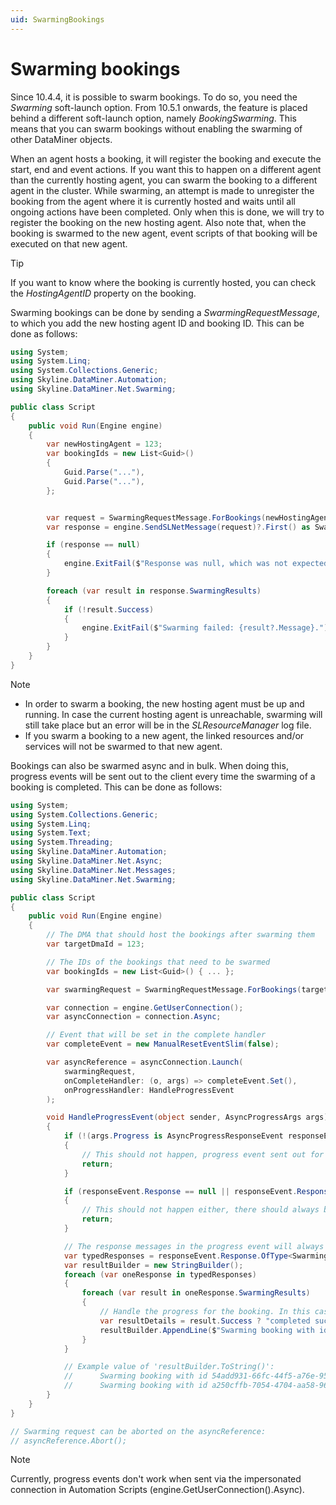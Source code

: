 ```yaml
---
uid: SwarmingBookings
---
```


# Swarming bookings

Since 10.4.4, it is possible to swarm bookings. To do so, you need the *Swarming* soft-launch option. 
From 10.5.1 onwards, the feature is placed behind a different soft-launch option, namely *BookingSwarming*. This means that you can swarm bookings without enabling the swarming of other DataMiner objects. 

When an agent hosts a booking, it will register the booking and execute the start, end and event actions. If you want this to happen on a different agent than the currently hosting agent, you can swarm the booking to a different agent in the cluster. While swarming, an attempt is made to unregister the booking from the agent where it is currently hosted and waits until all ongoing actions have been completed. Only when this is done, we will try to register the booking on the new hosting agent. Also note that, when the booking is swarmed to the new agent, event scripts of that booking will be executed on that new agent.

> [!TIP]
> If you want to know where the booking is currently hosted, you can check the *HostingAgentID* property on the booking.

Swarming bookings can be done by sending a *SwarmingRequestMessage*, to which you add the new hosting agent ID and booking ID. 
This can be done as follows:

```csharp
using System;
using System.Linq;
using System.Collections.Generic;
using Skyline.DataMiner.Automation;
using Skyline.DataMiner.Net.Swarming;

public class Script
{
    public void Run(Engine engine)
    {
        var newHostingAgent = 123;
        var bookingIds = new List<Guid>()
        {
            Guid.Parse("..."),
            Guid.Parse("..."),
        };


        var request = SwarmingRequestMessage.ForBookings(newHostingAgent, bookingIds.ToArray());
        var response = engine.SendSLNetMessage(request)?.First() as SwarmingResponseMessage;

        if (response == null)
        {
            engine.ExitFail($"Response was null, which was not expected.");
        }

        foreach (var result in response.SwarmingResults)
        {
            if (!result.Success)
            {
                engine.ExitFail($"Swarming failed: {result?.Message}.");
            }
        }
    }
}
```

> [!NOTE]
>
> - In order to swarm a booking, the new hosting agent must be up and running. In case the current hosting agent is unreachable, swarming will still take place but an error will be in the *SLResourceManager* log file. 
> -  If you swarm a booking to a new agent, the linked resources and/or services will not be swarmed to that new agent. 

Bookings can also be swarmed async and in bulk. When doing this, progress events will be sent out to the client every time the swarming of a booking is completed. This can be done as follows: 

```csharp
using System;
using System.Collections.Generic;
using System.Linq;
using System.Text;
using System.Threading;
using Skyline.DataMiner.Automation;
using Skyline.DataMiner.Net.Async;
using Skyline.DataMiner.Net.Messages;
using Skyline.DataMiner.Net.Swarming;

public class Script
{
    public void Run(Engine engine)
    {
        // The DMA that should host the bookings after swarming them
        var targetDmaId = 123;

        // The IDs of the bookings that need to be swarmed
        var bookingIds = new List<Guid>() { ... };

        var swarmingRequest = SwarmingRequestMessage.ForBookings(targetDmaId, bookingIds.ToArray());

        var connection = engine.GetUserConnection();
        var asyncConnection = connection.Async;

        // Event that will be set in the complete handler
        var completeEvent = new ManualResetEventSlim(false);

        var asyncReference = asyncConnection.Launch(
            swarmingRequest,
            onCompleteHandler: (o, args) => completeEvent.Set(),
            onProgressHandler: HandleProgressEvent
        );

        void HandleProgressEvent(object sender, AsyncProgressArgs args)
        {
            if (!(args.Progress is AsyncProgressResponseEvent responseEvent))
            {
                // This should not happen, progress event sent out for booking swarming will always be of type 'AsyncProgressResponseEvent'
                return;
            }

            if (responseEvent.Response == null || responseEvent.Response.Length == 0)
            {
                // This should not happen either, there should always be at least one response in the event.
                return;
            }

            // The response messages in the progress event will always be of type 'SwarmingResponseMessage'
            var typedResponses = responseEvent.Response.OfType<SwarmingResponseMessage>().ToList();
            var resultBuilder = new StringBuilder();
            foreach (var oneResponse in typedResponses)
            {
                foreach (var result in oneResponse.SwarmingResults)
                {
                    // Handle the progress for the booking. In this case generate an information event
                    var resultDetails = result.Success ? "completed successfully" : $"failed with error: {result.Message}";
                    resultBuilder.AppendLine($"Swarming booking with id {result.DmaObjectRef} {resultDetails}");
                }
            }

            // Example value of 'resultBuilder.ToString()':
            //      Swarming booking with id 54add931-66fc-44f5-a76e-95ad0317f6af completed successfully
            //      Swarming booking with id a250cffb-7054-4704-aa58-96200b0c49b3 failed with error: Could not swarm booking with id 'a250cffb-7054-4704-aa58-96200b0c49b3': ResourceManager is not initialized
        }
    }
}

// Swarming request can be aborted on the asyncReference:
// asyncReference.Abort();
```

> [!NOTE]
>
> Currently, progress events don't work when sent via the impersonated connection in Automation Scripts (engine.GetUserConnection().Async).
